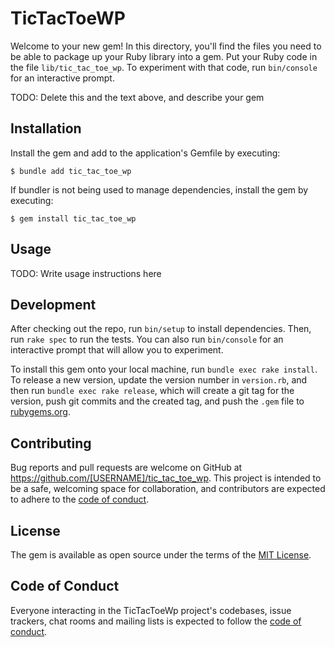 # TicTacToeWP

Welcome to your new gem! In this directory, you'll find the files you need to be able to package up your Ruby library into a gem. Put your Ruby code in the file `lib/tic_tac_toe_wp`. To experiment with that code, run `bin/console` for an interactive prompt.

TODO: Delete this and the text above, and describe your gem

## Installation

Install the gem and add to the application's Gemfile by executing:

    $ bundle add tic_tac_toe_wp

If bundler is not being used to manage dependencies, install the gem by executing:

    $ gem install tic_tac_toe_wp

## Usage

TODO: Write usage instructions here

## Development

After checking out the repo, run `bin/setup` to install dependencies. Then, run `rake spec` to run the tests. You can also run `bin/console` for an interactive prompt that will allow you to experiment.

To install this gem onto your local machine, run `bundle exec rake install`. To release a new version, update the version number in `version.rb`, and then run `bundle exec rake release`, which will create a git tag for the version, push git commits and the created tag, and push the `.gem` file to [rubygems.org](https://rubygems.org).

## Contributing

Bug reports and pull requests are welcome on GitHub at https://github.com/[USERNAME]/tic_tac_toe_wp. This project is intended to be a safe, welcoming space for collaboration, and contributors are expected to adhere to the [code of conduct](https://github.com/[USERNAME]/tic_tac_toe_wp/blob/main/CODE_OF_CONDUCT.md).

## License

The gem is available as open source under the terms of the [MIT License](https://opensource.org/licenses/MIT).

## Code of Conduct

Everyone interacting in the TicTacToeWp project's codebases, issue trackers, chat rooms and mailing lists is expected to follow the [code of conduct](https://github.com/[USERNAME]/tic_tac_toe_wp/blob/main/CODE_OF_CONDUCT.md).
